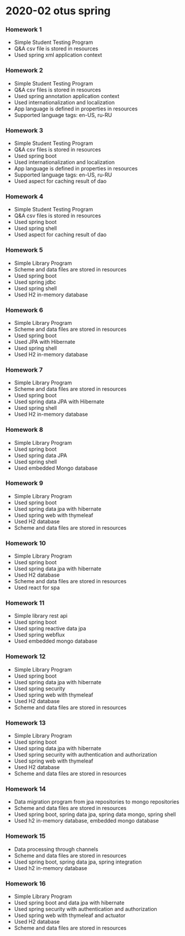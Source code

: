 # 2020-02 otus spring

### Homework 1
- Simple Student Testing Program
- Q&A csv file is stored in resources
- Used spring xml application context

### Homework 2
- Simple Student Testing Program
- Q&A csv files is stored in resources
- Used spring annotation application context
- Used internationalization and localization
- App language is defined in properties in resources
- Supported language tags: en-US, ru-RU

### Homework 3
- Simple Student Testing Program
- Q&A csv files is stored in resources
- Used spring boot
- Used internationalization and localization
- App language is defined in properties in resources
- Supported language tags: en-US, ru-RU
- Used aspect for caching result of dao

### Homework 4
- Simple Student Testing Program
- Q&A csv files is stored in resources
- Used spring boot
- Used spring shell
- Used aspect for caching result of dao

### Homework 5
- Simple Library Program
- Scheme and data files are stored in resources
- Used spring boot
- Used spring jdbc
- Used spring shell
- Used H2 in-memory database

### Homework 6
- Simple Library Program
- Scheme and data files are stored in resources
- Used spring boot
- Used JPA with Hibernate
- Used spring shell
- Used H2 in-memory database

### Homework 7
- Simple Library Program
- Scheme and data files are stored in resources
- Used spring boot
- Used spring data JPA with Hibernate
- Used spring shell
- Used H2 in-memory database

### Homework 8
- Simple Library Program
- Used spring boot
- Used spring data JPA
- Used spring shell
- Used embedded Mongo database

### Homework 9
- Simple Library Program
- Used spring boot
- Used spring data jpa with hibernate
- Used spring web with thymeleaf
- Used H2 database
- Scheme and data files are stored in resources

### Homework 10
- Simple Library Program
- Used spring boot
- Used spring data jpa with hibernate
- Used H2 database
- Scheme and data files are stored in resources
- Used react for spa

### Homework 11
- Simple library rest api
- Used spring boot
- Used spring reactive data jpa
- Used spring webflux
- Used embedded mongo database

### Homework 12
- Simple Library Program
- Used spring boot
- Used spring data jpa with hibernate
- Used spring security
- Used spring web with thymeleaf
- Used H2 database
- Scheme and data files are stored in resources

### Homework 13
- Simple Library Program
- Used spring boot
- Used spring data jpa with hibernate
- Used spring security with authentication and authorization
- Used spring web with thymeleaf
- Used H2 database
- Scheme and data files are stored in resources

### Homework 14
- Data migration program from jpa repositories to mongo repositories
- Scheme and data files are stored in resources
- Used spring boot, spring data jpa, spring data mongo, spring shell
- Used h2 in-memory database, embedded mongo database

### Homework 15
- Data processing through channels
- Scheme and data files are stored in resources
- Used spring boot, spring data jpa, spring integration
- Used h2 in-memory database

### Homework 16

- Simple Library Program
- Used spring boot and data jpa with hibernate
- Used spring security with authentication and authorization
- Used spring web with thymeleaf and actuator
- Used H2 database
- Scheme and data files are stored in resources
